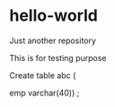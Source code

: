 # hello-world
Just another repository

This is for testing purpose

Create table abc (

emp varchar(40))
;
